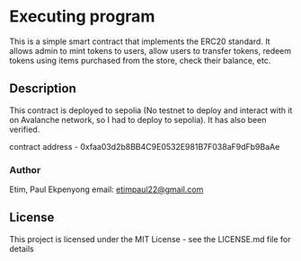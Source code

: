 # Executing program
This is a simple smart contract that implements the ERC20 standard. It allows admin to mint tokens to users, allow users to transfer tokens, redeem tokens using items purchased from the store, check their balance, etc.

## Description

This contract is deployed to sepolia (No testnet to deploy and interact with it on Avalanche network, so I had to deploy to sepolia). It has also been verified.

contract address - 0xfaa03d2b8BB4C9E0532E981B7F038aF9dFb9BaAe

### Author

Etim, Paul Ekpenyong 
email: etimpaul22@gmail.com


## License

This project is licensed under the MIT License - see the LICENSE.md file for details
